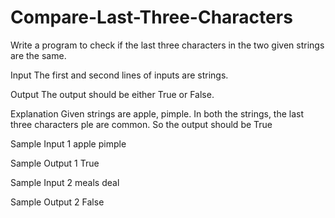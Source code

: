 # Compare-Last-Three-Characters
Write a program to check if the last three characters in the two given strings are the same.

Input
The first and second lines of inputs are strings.

Output
The output should be either True or False.

Explanation
Given strings are apple, pimple. In both the strings, the last three characters ple are common. So the output should be True

Sample Input 1
apple
pimple

Sample Output 1
True


Sample Input 2
meals
deal

Sample Output 2
False
